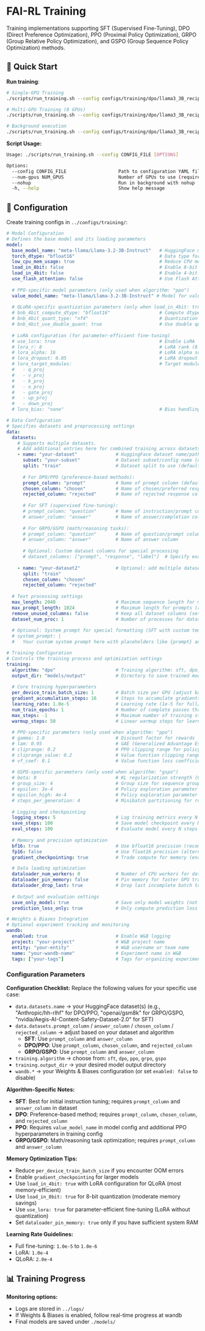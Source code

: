 # FAI-RL Training

Training implementations supporting SFT (Supervised Fine-Tuning), DPO (Direct Preference Optimization), PPO (Proximal Policy Optimization), GRPO (Group Relative Policy Optimization), and GSPO (Group Sequence Policy Optimization) methods.

## 🚀 Quick Start

**Run training**:
```bash
# Single-GPU Training
./scripts/run_training.sh --config configs/training/dpo/llama3_3B_recipe.yaml --num-gpus 1

# Multi-GPU Training (8 GPUs)
./scripts/run_training.sh --config configs/training/dpo/llama3_3B_recipe.yaml --num-gpus 8

# Background execution
./scripts/run_training.sh --config configs/training/dpo/llama3_3B_recipe.yaml --num-gpus 4 --nohup
```

**Script Usage:**
```bash
Usage: ./scripts/run_training.sh --config CONFIG_FILE [OPTIONS]

Options:
  --config CONFIG_FILE                   Path to configuration YAML file (required)
  --num-gpus NUM_GPUS                    Number of GPUs to use (required)
  --nohup                                Run in background with nohup
  -h, --help                             Show help message
```

## 🔧 Configuration

Create training configs in `../configs/training/`:

```yaml
# Model Configuration
# Defines the base model and its loading parameters
model:
  base_model_name: "meta-llama/Llama-3.2-3B-Instruct"   # HuggingFace model name or local path
  torch_dtype: "bfloat16"                               # Data type for model weights (bfloat16/float16/float32)
  low_cpu_mem_usage: true                               # Reduce CPU memory usage during model loading
  load_in_8bit: false                                   # Enable 8-bit quantization
  load_in_4bit: false                                   # Enable 4-bit quantization (for QLoRA)
  use_flash_attention: false                            # Use Flash Attention for faster training (if supported)
  
  # PPO-specific model parameters (only used when algorithm: "ppo")
  value_model_name: "meta-llama/Llama-3.2-3B-Instruct" # Model for value function (typically same as base_model)
  
  # QLoRA-specific quantization parameters (only when load_in_4bit: true)
  # bnb_4bit_compute_dtype: "bfloat16"                  # Compute dtype for 4-bit quantization
  # bnb_4bit_quant_type: "nf4"                          # Quantization type: "nf4" or "fp4"
  # bnb_4bit_use_double_quant: true                     # Use double quantization for better accuracy
  
  # LoRA configuration (for parameter-efficient fine-tuning)
  # use_lora: true                                      # Enable LoRA
  # lora_r: 8                                           # LoRA rank (8 for LoRA, 16 for QLoRA)
  # lora_alpha: 16                                      # LoRA alpha scaling factor (typically 2x rank)
  # lora_dropout: 0.05                                  # LoRA dropout rate
  # lora_target_modules:                                # Target modules for LoRA
  #   - q_proj
  #   - v_proj
  #   - k_proj
  #   - o_proj
  #   - gate_proj
  #   - up_proj
  #   - down_proj
  # lora_bias: "none"                                   # Bias handling: "none", "all", or "lora_only"

# Data Configuration
# Specifies datasets and preprocessing settings
data:
  datasets:
    # Supports multiple datasets. 
    # Add additional entries here for combined training across datasets.
    - name: "your-dataset"              # HuggingFace dataset name/path (required) e.g. Anthropic/hh-rlhf
      subset: "your-subset"             # Dataset subset/config name (optional)
      split: "train"                    # Dataset split to use (default: "train")
      
      # For DPO/PPO (preference-based methods):
      prompt_column: "prompt"           # Name of prompt column (default: "prompt")
      chosen_column: "chosen"           # Name of chosen/preferred response column (default: "chosen")
      rejected_column: "rejected"       # Name of rejected response column (default: "rejected")
      
      # For SFT (supervised fine-tuning):
      # prompt_column: "question"       # Name of instruction/prompt column
      # answer_column: "answer"         # Name of answer/completion column (default: "answer")
      
      # For GRPO/GSPO (math/reasoning tasks):
      # prompt_column: "question"       # Name of question/prompt column
      # answer_column: "answer"         # Name of answer column
      
      # Optional: Custom dataset columns for special processing
      # dataset_columns: ["prompt", "response", "label"]  # Specify exact columns to keep
      
    - name: "your-dataset2"             # Optional: add multiple datasets for combined training
      split: "train"
      chosen_column: "chosen"
      rejected_column: "rejected"
  
  # Text processing settings
  max_length: 2048                      # Maximum sequence length for model input
  max_prompt_length: 1024               # Maximum length for prompts (rest reserved for responses)
  remove_unused_columns: false          # Keep all dataset columns (set true to save memory)
  dataset_num_proc: 1                   # Number of processes for dataset preprocessing (optional)
  
  # Optional: System prompt for special formatting (SFT with custom templates)
  # system_prompt: |
  #   Your custom system prompt here with placeholders like {prompt} and {response}

# Training Configuration  
# Controls the training process and optimization settings
training:
  algorithm: "dpo"                      # Training algorithm: sft, dpo, ppo, grpo, gspo
  output_dir: "models/output"           # Directory to save trained model and checkpoints
  
  # Core training hyperparameters
  per_device_train_batch_size: 1        # Batch size per GPU (adjust based on GPU memory)
  gradient_accumulation_steps: 16       # Steps to accumulate gradients (effective batch = batch_size × accum_steps × num_gpus)
  learning_rate: 1.0e-5                 # Learning rate (1e-5 for full/LoRA, 1e-4 to 2e-4 for QLoRA)
  num_train_epochs: 1                   # Number of complete passes through the dataset
  max_steps: -1                         # Maximum number of training steps (-1 = train for num_train_epochs)
  warmup_steps: 50                      # Linear warmup steps for learning rate scheduler
  
  # PPO-specific parameters (only used when algorithm: "ppo")
  # gamma: 1.0                          # Discount factor for rewards
  # lam: 0.95                           # GAE (Generalized Advantage Estimation) lambda
  # cliprange: 0.2                      # PPO clipping range for policy updates
  # cliprange_value: 0.2                # Value function clipping range
  # vf_coef: 0.1                        # Value function loss coefficient
  
  # GSPO-specific parameters (only used when algorithm: "gspo")
  # beta: 0                             # KL regularization strength (0 = no KL penalty)
  # group_size: 4                       # Group size for sequence grouping
  # epsilon: 3e-4                       # Policy exploration parameter (lower bound)
  # epsilon_high: 4e-4                  # Policy exploration parameter (upper bound)  
  # steps_per_generation: 4             # Minibatch partitioning for rollout data
  
  # Logging and checkpointing
  logging_steps: 5                      # Log training metrics every N steps
  save_steps: 100                       # Save model checkpoint every N steps
  eval_steps: 100                       # Evaluate model every N steps (optional, used by DPO/GRPO/GSPO/SFT)
  
  # Memory and precision optimization
  bf16: true                            # Use bfloat16 precision (recommended for modern GPUs)
  fp16: false                           # Use float16 precision (alternative to bf16)
  gradient_checkpointing: true          # Trade compute for memory (enables larger models/batch sizes)

  # Data loading optimization
  dataloader_num_workers: 0             # Number of CPU workers for data loading (0 = main process only)
  dataloader_pin_memory: false          # Pin memory for faster GPU transfer (set true if sufficient RAM)
  dataloader_drop_last: true            # Drop last incomplete batch to ensure consistent batch sizes
  
  # Output and evaluation settings
  save_only_model: true                 # Save only model weights (not optimizer states) to reduce disk usage
  prediction_loss_only: true            # Only compute prediction loss during evaluation

# Weights & Biases Integration
# Optional experiment tracking and monitoring
wandb:  
  enabled: true                         # Enable W&B logging
  project: "your-project"               # W&B project name
  entity: "your-entity"                 # W&B username or team name
  name: "your-wandb-name"               # Experiment name in W&B
  tags: ["your-tags"]                   # Tags for organizing experiments
```

### Configuration Parameters

**Configuration Checklist:**
Replace the following values for your specific use case:
- `data.datasets.name` → your HuggingFace dataset(s) (e.g., "Anthropic/hh-rlhf" for DPO/PPO, "openai/gsm8k" for GRPO/GSPO, "nvidia/Aegis-AI-Content-Safety-Dataset-2.0" for SFT)
- `data.datasets.prompt_column` / `answer_column` / `chosen_column` / `rejected_column` → adjust based on your dataset and algorithm
  - **SFT**: Use `prompt_column` and `answer_column`
  - **DPO/PPO**: Use `prompt_column`, `chosen_column`, and `rejected_column`
  - **GRPO/GSPO**: Use `prompt_column` and `answer_column`
- `training.algorithm` → choose from: `sft`, `dpo`, `ppo`, `grpo`, `gspo`
- `training.output_dir` → your desired model output directory  
- `wandb.*` → your Weights & Biases configuration (or set `enabled: false` to disable)

**Algorithm-Specific Notes:**
- **SFT**: Best for initial instruction tuning; requires `prompt_column` and `answer_column` in dataset
- **DPO**: Preference-based method; requires `prompt_column`, `chosen_column`, and `rejected_column`
- **PPO**: Requires `value_model_name` in model config and additional PPO hyperparameters in training config
- **GRPO/GSPO**: Math/reasoning task optimization; requires `prompt_column` and `answer_column`

**Memory Optimization Tips:**
- Reduce `per_device_train_batch_size` if you encounter OOM errors
- Enable `gradient_checkpointing` for larger models
- Use `load_in_4bit: true` with LoRA configuration for QLoRA (most memory-efficient)
- Use `load_in_8bit: true` for 8-bit quantization (moderate memory savings)
- Use `use_lora: true` for parameter-efficient fine-tuning (LoRA without quantization)
- Set `dataloader_pin_memory: true` only if you have sufficient system RAM

**Learning Rate Guidelines:**
- Full fine-tuning: `1.0e-5` to `1.0e-6`
- LoRA: `1.0e-4`
- QLoRA: `2.0e-4`

## 📊 Training Progress

**Monitoring options:**
- Logs are stored in `../logs/`
- If Weights & Biases is enabled, follow real-time progress at wandb
- Final models are saved under `./models/`